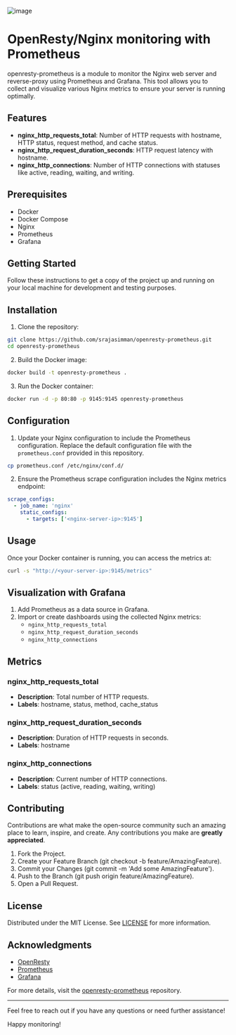 ![image](https://github.com/user-attachments/assets/4acbd053-18a6-4963-9ef7-ff8201507d36)

# OpenResty/Nginx monitoring with Prometheus
openresty-prometheus is a module to monitor the Nginx web server and reverse-proxy using Prometheus and Grafana. This tool allows you to collect and visualize various Nginx metrics to ensure your server is running optimally.

## Features
- **nginx_http_requests_total**: Number of HTTP requests with hostname, HTTP status, request method, and cache status.
- **nginx_http_request_duration_seconds**: HTTP request latency with hostname.
- **nginx_http_connections**: Number of HTTP connections with statuses like active, reading, waiting, and writing.

## Prerequisites
- Docker
- Docker Compose
- Nginx
- Prometheus
- Grafana

## Getting Started
Follow these instructions to get a copy of the project up and running on your local machine for development and testing purposes.

## Installation
1. Clone the repository:

```sh
git clone https://github.com/srajasimman/openresty-prometheus.git
cd openresty-prometheus
```
2. Build the Docker image:

```sh
docker build -t openresty-prometheus .
```
3. Run the Docker container:

```sh
docker run -d -p 80:80 -p 9145:9145 openresty-prometheus
```

## Configuration

1. Update your Nginx configuration to include the Prometheus configuration. Replace the default configuration file with the `prometheus.conf` provided in this repository.

```sh
cp prometheus.conf /etc/nginx/conf.d/
```
2. Ensure the Prometheus scrape configuration includes the Nginx metrics endpoint:

```yaml
scrape_configs:
  - job_name: 'nginx'
    static_configs:
      - targets: ['<nginx-server-ip>:9145']
```

## Usage
Once your Docker container is running, you can access the metrics at:

```sh
curl -s "http://<your-server-ip>:9145/metrics"
```

## Visualization with Grafana
1. Add Prometheus as a data source in Grafana.
2. Import or create dashboards using the collected Nginx metrics:
    - `nginx_http_requests_total`
    - `nginx_http_request_duration_seconds`
    - `nginx_http_connections`

## Metrics

### nginx_http_requests_total
- **Description**: Total number of HTTP requests.
- **Labels**: hostname, status, method, cache_status
### nginx_http_request_duration_seconds
- **Description**: Duration of HTTP requests in seconds.
- **Labels**: hostname
### nginx_http_connections
- **Description**: Current number of HTTP connections.
- **Labels**: status (active, reading, waiting, writing)

## Contributing
Contributions are what make the open-source community such an amazing place to learn, inspire, and create. Any contributions you make are **greatly appreciated**.

1. Fork the Project.
2. Create your Feature Branch (git checkout -b feature/AmazingFeature).
3. Commit your Changes (git commit -m 'Add some AmazingFeature').
4. Push to the Branch (git push origin feature/AmazingFeature).
5. Open a Pull Request.

## License
Distributed under the MIT License. See [LICENSE](LICENSE) for more information.

## Acknowledgments
- [OpenResty](https://openresty.org/)
- [Prometheus](https://prometheus.io/)
- [Grafana](https://grafana.com/)

For more details, visit the [openresty-prometheus](https://github.com/srajasimman/openresty-prometheus) repository.

---

Feel free to reach out if you have any questions or need further assistance!

Happy monitoring!
